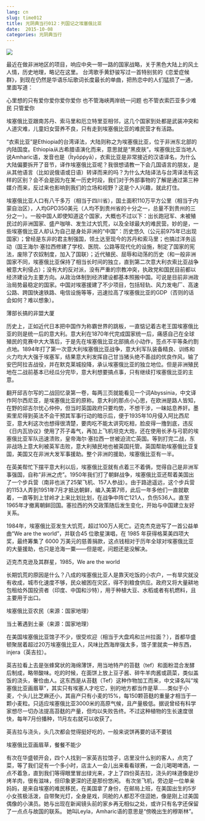 ```yaml
---
lang: cn
slug: time012
title: 光阴典当行012：列国记之埃塞俄比亚
date:  2015-10-08
categories: 光阴典当行
---
```

![](http://oouh9u8nz.bkt.gdipper.com/time012.jpg)

最近在做非洲地区的项目，响应中央一带一路的国家战略，关于黑色大陆上的风土人情，历史地理，略记在这里。
台湾歌手黄舒骏写过一首特别贫的《恋爱症候群》，到现在仍然是华语乐坛歌词长度最长的单曲，把热恋中的人们猛损了一通，里面写道：

心里想的只有爱你爱你爱你爱你
也不管海峡两岸统一问题
也不管衣索匹亚多少难民
只管爱你

埃塞俄比亚跟南苏丹、索马里和厄立特里亚相邻，这几个国家到处都是武装冲突和人道灾难，儿童妇女营养不良，只有走到埃塞俄比亚的难民营才有活路。

“衣索比亚”是Ethiopia的台湾译法，大陆则称之为埃塞俄比亚，位于非洲东北部的内陆国度。Ethiopia从古希腊语演化而来，意思就是“黑皮肤”。埃塞俄比亚当地人说Amharic语，发音也是（Ītyōṗṗyā），衣索比亚是非常接近的汉语译名，为什么大陆偏要拆开了音节，译作埃塞俄比亚呢？我很想请教一下会几国语言的朋友，是从其他语言（比如说俄语或日语）转译而来的吗？为什么大陆译法与台湾译法有这样的区别？会不会是因为在某一历史时段，我们对于外部事物的了解是通过第三种媒介而来，反过来也影响到我们的立场和视野？这是个人兴趣，就此打住。

埃塞俄比亚人口有八千多万（相当于四川省），国土面积110万平方公里（相当于内蒙自治区），人均GPD350美元（人均不到贵州省的十分之一，总量不到贵州的三分之一）。一般中国人即使知道这个国家，大概也不过以下：出长跑冠军、未被殖民过的非洲国家、盛产咖啡、发生过大饥荒，以及全球最大的难民营。妙的是，一些埃塞俄比亚人却认为自己是身处非洲的“中国”：历史悠久（公元前975年已出现国家）；曾经是东非的君主制强国，领土达至现今的苏丹和索马里；也搞过洋务运动（国王海尔·塞拉西修建了学校、医院、公路等现代化的设施，制定了国家的宪法，废除了农奴制度，加入了国联）；近代殖民、屈辱和动荡的历史（和一般非洲国家不同，埃塞俄比亚保持了相当长时间的独立，直到第二次意大利衣索比亚战争被意大利侵占）；没有大的反对派，没有严重的宗教冲突，执政党和国民目前都以经济建设为主要方向。从政治体制到经济建设都基本照搬中国。可说是目前非洲政治局势最稳定的国家。中国对埃塞援建了不少项目，包括轻轨、风力发电厂、高速公路、跨国快速铁路、电信设施等等，迅速拉高了埃塞俄比亚的GDP（否则的话会如何？难以想象）。


薄部长搞的非盟大厦

历史上，正如近代日本把中国作为称霸世界的跳板，一直惦记着古老王国埃塞俄比亚的则是统一后的意大利。意大利在1870年代完成国家统一后，痛感自己在全球殖民的竞赛中大大落后，于是先在埃塞俄比亚北部搞点小动作，签点不平等条约割点地。1894年打了第一次意大利埃塞俄比亚战争，意大利军队装备精良、训练和火力均大大强于埃塞军，结果意大利发挥自己甘当猪头绝不善战的优良作风，输了安巴阿拉吉战役，并在默克莱城投降，承认埃塞俄比亚的独立地位。但是非洲殖民地在二战前基本已经瓜分完毕，意大利想要搞点事，只有继续打埃塞俄比亚的主意。

翻开邱吉尔写的二战回忆录第一卷，每两三页就能看见一个词Abyssinia，中文译作阿尔西尼亚，是埃塞俄比亚的原称。意大利的那点小心思，在欧洲是路人皆知，在野的邱吉尔忧心仲仲，但当时英国政府只要均势，不想干涉，一昧姑息养奸。墨索里尼得到英法不会干预其军事行动的暗示后，便于1935年10月侵入阿比西尼亚，意大利这次也想得很清楚，要肉吃不能太讲究吃相，脸皮得一撸到底，违反《日内瓦协议》使用了芥子毒气，再加上飞机坦克大炮，还在使用长矛与弓箭的埃塞俄比亚军队迅速溃败，皇帝海尔·塞拉西一世被迫流亡英国。等到打完二战，东非战场上意大利被英军击败，意大利殖民地也被英国托管。英国帮助埃塞俄比亚复国，美国又在非洲大发军事援助。整个非洲的援助，埃塞俄比亚有一半。

在英美帮忙下摆平意大利以后，埃塞俄比亚就有点着三不着俩，觉得自己是非洲军事强国，自称“非洲之虎”。1950年我们打了朝鲜战争，埃塞俄比亚还帮着美国出了一个步兵营（南非也派了25架飞机、157人参战）。由于路途遥远，这个步兵营的1153人弄到1951年7月才抵达朝鲜，编入美第7师，此后一年多他们一直就歇着，一直等到上甘岭才上来比划比划，在战争中阵亡121人，负伤536人。直至1965年才撤离朝鲜回国。塞拉西的外交政策随后发生变化，开始与中国建立友好关系。

1984年，埃塞俄比亚发生大饥荒，超过100万人死亡。迈克杰克逊写了一首公益单曲“We are the world”，并联合45 位歌星演唱，在 1985 年获得格莱美四项大奖，最终筹集了 6000 万美元的慈善捐款，这点钱相对于历年全球对埃塞俄比亚的大量援助，也只是沧海一粟——但是呢，问题还是没解决。

迈克杰克逊及其群星，1985，We are the world

长期饥荒的原因是什么？八成的埃塞俄比亚人是靠天吃饭的小农户，一有旱灾就没有收成，城市化速度不够，民众被困在灾区，得不到粮食供应。政府又将大量耕地包租给外国投资者（印度、中国和沙特），用于种植大豆、水稻或者有机燃料，且主要用于出口。

埃塞俄比亚农民（来源：国家地理）


当土著遇到土豪（来源：国家地理）

在美国埃塞俄比亚馆子不少，很受欢迎（相当于大盘鸡和兰州拉面？），首都华盛顿聚居着超过20万埃塞俄比亚人，风味比西海岸强太多，馆子里就卖一种东西，injera（英吉拉）。

英吉拉看上去是张蜂窝状的海绵薄饼，用当地特产的苔麸（tef）和面粉混合发酵后制成，略带酸味。吃的时候，在面饼上放上豆子酱、碎牛羊肉酱或蔬菜，类似盖饭的浇头，奢俭由人。这东西是从苔麸（Tef）这种作物加工而来，中文译名叫“埃塞俄比亚画眉草”，其实只有埃塞人才吃它，别的地方都当作是草……类似于小麦，个头儿比芝麻还小，其亩产只有小麦的15%，每150颗苔麸的重量才相当于一颗小麦粒。只适应埃塞俄比亚3000米的高原气候，且产量极低。据说曾经有科学家想尽一切办法提高苔麸的产量，但均以失败告终。不过这种植物的生长速度很快，每年7月份播种，11月左右就可以收获了。

英吉拉与浇头，头几次都会觉得挺好吃的，一般来说饼再要的话不要钱


埃塞俄比亚画眉草，餐餐不能少

有次在华盛顿开会，四个人找到一家英吉拉馆子，店里没什么别的客人，点完了菜，等了我们足有一个多小时，店主人一会儿出来看看球赛，一会儿喝喝啤酒，一点不着急，直到我们等得眼里冒出绿光来，才上了四份英吉拉，浇头的味道像是炒烤羊肉，很有滋味，但印象更深的还是那份悠闲。
有次坐飞机，旁边是一位单亲妈妈，是来自埃塞的难民移民，在美国拿了身份，在邮局上班，在美国出生的5岁小女孩极活泼，自带聚光灯，全身是戏，同舱的人都忍不住逗她，像是刚上过美国偶像的小演员。她与出现在新闻镜头前的家乡再无相似之处，或许只有名字还保留了一点点与故国的联系。
她叫Leyla，Amharic语的意思是“傍晚出生的穆斯林”。


